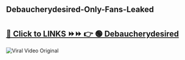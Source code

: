 
 ## Debaucherydesired-Only-Fans-Leaked

# <h2><a href="https://clipsfans.com/Debaucherydesired&ref=git">🔗 Click to LINKS ⏩⏩ 👉 🟢 Debaucherydesired </a></h2>

<a href="https://clipsfans.com/Debaucherydesired&ref=git" rel="nofollow" data-target="animated-image.originalLink"><img src="https://i.ibb.co.com/xMMVF88/686577567.gif" alt="Viral Video Original" style="max-width: 100%; display: inline-block;" data-target="animated-image.originalImage"></a>
